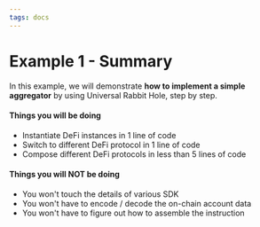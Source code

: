 ```yaml
---
tags: docs
---
```


# Example 1 - Summary

In this example, we will demonstrate **how to implement a simple aggregator** by using Universal Rabbit Hole, step by step.

#### Things you will be doing

- Instantiate DeFi instances in 1 line of code
- Switch to different DeFi protocol in 1 line of code
- Compose different DeFi protocols in less than 5 lines of code

#### Things you will NOT be doing

- You won't touch the details of various SDK
- You won't have to encode / decode the on-chain account data
- You won't have to figure out how to assemble the instruction
